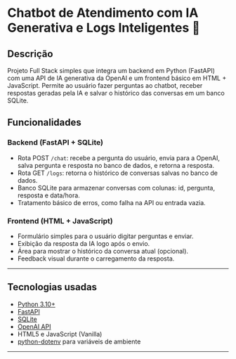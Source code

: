 # Chatbot de Atendimento com IA Generativa e Logs Inteligentes 🚧
## Descrição
Projeto Full Stack simples que integra um backend em Python (FastAPI) com uma API de IA generativa da OpenAI e um frontend básico em HTML + JavaScript. Permite ao usuário fazer perguntas ao chatbot, receber respostas geradas pela IA e salvar o histórico das conversas em um banco SQLite.

## Funcionalidades

### Backend (FastAPI + SQLite)
- Rota POST `/chat`: recebe a pergunta do usuário, envia para a OpenAI, salva pergunta e resposta no banco de dados, e retorna a resposta.
- Rota GET `/logs`: retorna o histórico de conversas salvas no banco de dados.
- Banco SQLite para armazenar conversas com colunas: id, pergunta, resposta e data/hora.
- Tratamento básico de erros, como falha na API ou entrada vazia.

### Frontend (HTML + JavaScript)
- Formulário simples para o usuário digitar perguntas e enviar.
- Exibição da resposta da IA logo após o envio.
- Área para mostrar o histórico da conversa atual (opcional).
- Feedback visual durante o carregamento da resposta.

---

## Tecnologias usadas

- [Python 3.10+](https://www.python.org/)
- [FastAPI](https://fastapi.tiangolo.com/)
- [SQLite](https://www.sqlite.org/index.html)
- [OpenAI API](https://platform.openai.com/docs/)
- HTML5 e JavaScript (Vanilla)
- [python-dotenv](https://pypi.org/project/python-dotenv/) para variáveis de ambiente

---

